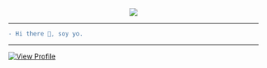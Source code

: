 <div align="center">
  <img src="https://external-content.duckduckgo.com/iu/?u=https%3A%2F%2Fvisme.co%2Fblog%2Fwp-content%2Fuploads%2F2020%2F03%2Fanimation-software-header-wide.gif&f=1&nofb=1&ipt=80d3f893f2b89eff3e1e16d3942f7d812062842a0d7957d3cc7afd562a833a84&ipo=images">
</div>

---

```diff
- Hi there 👋, soy yo. 
```
---
[![View Profile](https://img.shields.io/badge/View-Profile-blue)](https://github.com/al-or)



<!--
**al-or/al-or** is a ✨ _special_ ✨ repository because its `README.md` (this file) appears on your GitHub profile.

Here are some ideas to get you started:

- 🔭 I’m currently working on ...
- 🌱 I’m currently learning ...
- 👯 I’m looking to collaborate on ...
- 🤔 I’m looking for help with ...
- 💬 Ask me about ...
- 📫 How to reach me: ...
- 😄 Pronouns: ...
- ⚡ Fun fact: ...
-->
